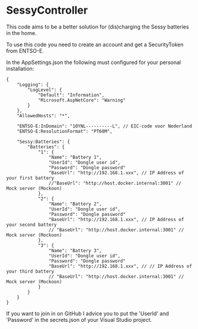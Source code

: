 # SessyController

This code aims to be a better solution for (dis)charging the Sessy batteries in the home.

To use this code you need to create an account and get a SecurityToken from ENTSO-E.

In the AppSettings.json the following must configured for your personal installation:

    {
        "Logging": {
            "LogLevel": {
                "Default": "Information",
                "Microsoft.AspNetCore": "Warning"
            }
        },
        "AllowedHosts": "*",

        "ENTSO-E:InDomain": "10YNL----------L", // EIC-code voor Nederland
        "ENTSO-E:ResolutionFormat": "PT60M",

        "Sessy:Batteries": {
            "Batteries": {
                "1": {
                    "Name": "Battery 1",
                    "UserId": "Dongle user id",
                    "Password": "Dongle password"
                    "BaseUrl": "http://192.168.1.xxx", // IP Address of your first battery
                    //"BaseUrl": "http://host.docker.internal:3001" // Mock server (Mockoon)
                },
                "2": {
                    "Name": "Battery 2",
                    "UserId": "Dongle user id",
                    "Password": "Dongle password"
                    "BaseUrl": "http://192.168.1.xxx", // IP Address of your second battery
                    // "BaseUrl": "http://host.docker.internal:3001" // Mock server (Mockoon)
                },
                "3": {
                    "Name": "Battery 3",
                    "UserId": "Dongle user id",
                    "Password": "Dongle password"
                    "BaseUrl": "http://192.168.1.xxx", // // IP Address of your third battery
                    // "BaseUrl": "http://host.docker.internal:3001" // Mock server (Mockoon)
                }
            }
        }
    }

If you want to join in on GitHub I advice you to put the 'UserId' and 'Password' in the secrets.json of your Visual Studio project.